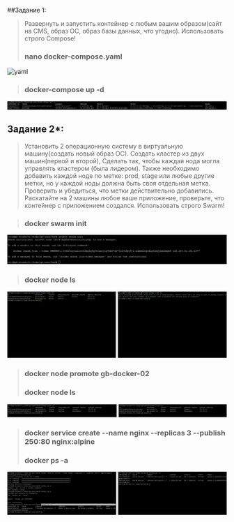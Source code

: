 ##Задание 1:
> Развернуть и запустить контейнер с любым вашим образом(сайт на CMS, образ ОС, образ базы данных, что угодно). Использовать строго Compose!
> ### nano docker-compose.yaml
![yaml](https://github.com/ssasergei/GeekBrains_Containerization/blob/master/HW5/docker-compose.yaml)
> ### docker-compose up -d
![1](https://github.com/ssasergei/GeekBrains_Containerization/blob/master/HW5/screenshots/task1.jpg)

## Задание 2*:
> Установить 2 операционную систему в виртуальную машину(создать новый образ ОС). Создать кластер из двух машин(первой и второй), Сделать так, чтобы каждая нода могла управлять кластером (была лидером). Также необходимо добавить каждой ноде по метке: prod, stage или любые другие метки, но у каждой ноды должна быть своя отдельная метка. Проверить и убедиться, что метки действительно добавились. Раскатайте на 2 машины любое ваше приложение, проверьте, что контейнер с приложением создался. Использовать строго Swarm!

> ### docker swarm init
![2](https://github.com/ssasergei/GeekBrains_Containerization/blob/master/HW5/screenshots/task2.jpg)
> ### docker node ls
![2-1](https://github.com/ssasergei/GeekBrains_Containerization/blob/master/HW5/screenshots/task2-1.jpg)
> ### docker node promote gb-docker-02
> ### docker node ls
![2-3](https://github.com/ssasergei/GeekBrains_Containerization/blob/master/HW5/screenshots/task2-2.jpg)
> ### docker service create --name nginx --replicas 3 --publish 250:80 nginx:alpine
> ### docker ps -a
![2-3](https://github.com/ssasergei/GeekBrains_Containerization/blob/master/HW5/screenshots/task2-3.jpg)







